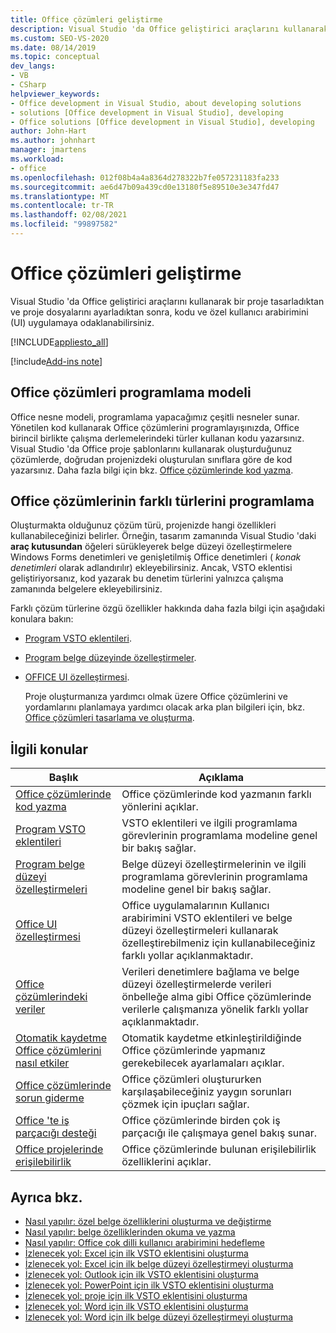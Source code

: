```yaml
---
title: Office çözümleri geliştirme
description: Visual Studio 'da Office geliştirici araçlarını kullanarak bir projeyi tasarlamayı öğrenin. Ayrıca, kodu ve özel kullanıcı arabirimini (UI) uygulamaya nasıl başlayacağınızı öğrenin.
ms.custom: SEO-VS-2020
ms.date: 08/14/2019
ms.topic: conceptual
dev_langs:
- VB
- CSharp
helpviewer_keywords:
- Office development in Visual Studio, about developing solutions
- solutions [Office development in Visual Studio], developing
- Office solutions [Office development in Visual Studio], developing
author: John-Hart
ms.author: johnhart
manager: jmartens
ms.workload:
- office
ms.openlocfilehash: 012f08b4a4a8364d278322b7fe057231183fa233
ms.sourcegitcommit: ae6d47b09a439cd0e13180f5e89510e3e347fd47
ms.translationtype: MT
ms.contentlocale: tr-TR
ms.lasthandoff: 02/08/2021
ms.locfileid: "99897582"
---
```

# <a name="develop-office-solutions"></a>Office çözümleri geliştirme
  Visual Studio 'da Office geliştirici araçlarını kullanarak bir proje tasarladıktan ve proje dosyalarını ayarladıktan sonra, kodu ve özel kullanıcı arabirimini (UI) uygulamaya odaklanabilirsiniz.

 [!INCLUDE[appliesto_all](../vsto/includes/appliesto-all-md.md)]

[!include[Add-ins note](includes/addinsnote.md)]

## <a name="office-solutions-programming-model"></a>Office çözümleri programlama modeli
 Office nesne modeli, programlama yapacağımız çeşitli nesneler sunar. Yönetilen kod kullanarak Office çözümlerini programlayışınızda, Office birincil birlikte çalışma derlemelerindeki türler kullanan kodu yazarsınız. Visual Studio 'da Office proje şablonlarını kullanarak oluşturduğunuz çözümlerde, doğrudan projenizdeki oluşturulan sınıflara göre de kod yazarsınız. Daha fazla bilgi için bkz. [Office çözümlerinde kod yazma](../vsto/writing-code-in-office-solutions.md).

## <a name="program-different-types-of-office-solutions"></a>Office çözümlerinin farklı türlerini programlama
 Oluşturmakta olduğunuz çözüm türü, projenizde hangi özellikleri kullanabileceğinizi belirler. Örneğin, tasarım zamanında Visual Studio 'daki **araç kutusundan** öğeleri sürükleyerek belge düzeyi özelleştirmelere Windows Forms denetimleri ve genişletilmiş Office denetimleri ( *konak denetimleri* olarak adlandırılır) ekleyebilirsiniz. Ancak, VSTO eklentisi geliştiriyorsanız, kod yazarak bu denetim türlerini yalnızca çalışma zamanında belgelere ekleyebilirsiniz.

 Farklı çözüm türlerine özgü özellikler hakkında daha fazla bilgi için aşağıdaki konulara bakın:

- [Program VSTO eklentileri](../vsto/programming-vsto-add-ins.md).

- [Program belge düzeyinde özelleştirmeler](../vsto/programming-document-level-customizations.md).

- [OFFICE UI özelleştirmesi](../vsto/office-ui-customization.md).

  Proje oluşturmanıza yardımcı olmak üzere Office çözümlerini ve yordamlarını planlamaya yardımcı olacak arka plan bilgileri için, bkz. [Office çözümleri tasarlama ve oluşturma](../vsto/designing-and-creating-office-solutions.md).

## <a name="related-topics"></a>İlgili konular

|Başlık|Açıklama|
|-----------|-----------------|
|[Office çözümlerinde kod yazma](../vsto/writing-code-in-office-solutions.md)|Office çözümlerinde kod yazmanın farklı yönlerini açıklar.|
|[Program VSTO eklentileri](../vsto/programming-vsto-add-ins.md)|VSTO eklentileri ve ilgili programlama görevlerinin programlama modeline genel bir bakış sağlar.|
|[Program belge düzeyi özelleştirmeleri](../vsto/programming-document-level-customizations.md)|Belge düzeyi özelleştirmelerinin ve ilgili programlama görevlerinin programlama modeline genel bir bakış sağlar.|
|[Office UI özelleştirmesi](../vsto/office-ui-customization.md)|Office uygulamalarının Kullanıcı arabirimini VSTO eklentileri ve belge düzeyi özelleştirmeleri kullanarak özelleştirebilmeniz için kullanabileceğiniz farklı yollar açıklanmaktadır.|
|[Office çözümlerindeki veriler](../vsto/data-in-office-solutions.md)|Verileri denetimlere bağlama ve belge düzeyi özelleştirmelerde verileri önbelleğe alma gibi Office çözümlerinde verilerle çalışmanıza yönelik farklı yollar açıklanmaktadır.|
|[Otomatik kaydetme Office çözümlerini nasıl etkiler](./how-autosave-impacts-office-solutions.md)|Otomatik kaydetme etkinleştirildiğinde Office çözümlerinde yapmanız gerekebilecek ayarlamaları açıklar.|
|[Office çözümlerinde sorun giderme](../vsto/troubleshooting-office-solutions.md)|Office çözümleri oluştururken karşılaşabileceğiniz yaygın sorunları çözmek için ipuçları sağlar.|
|[Office 'te iş parçacığı desteği](../vsto/threading-support-in-office.md)|Office çözümlerinde birden çok iş parçacığı ile çalışmaya genel bakış sunar.|
|[Office projelerinde erişilebilirlik](../vsto/accessibility-in-office-projects.md)|Office çözümlerinde bulunan erişilebilirlik özelliklerini açıklar.|

## <a name="see-also"></a>Ayrıca bkz.
- [Nasıl yapılır: özel belge özelliklerini oluşturma ve değiştirme](../vsto/how-to-create-and-modify-custom-document-properties.md)
- [Nasıl yapılır: belge özelliklerinden okuma ve yazma](../vsto/how-to-read-from-and-write-to-document-properties.md)
- [Nasıl yapılır: Office çok dilli kullanıcı arabirimini hedefleme](../vsto/how-to-target-the-office-multilingual-user-interface.md)
- [İzlenecek yol: Excel için ilk VSTO eklentisini oluşturma](../vsto/walkthrough-creating-your-first-vsto-add-in-for-excel.md)
- [İzlenecek yol: Excel için ilk belge düzeyi özelleştirmeyi oluşturma](../vsto/walkthrough-creating-your-first-document-level-customization-for-excel.md)
- [İzlenecek yol: Outlook için ilk VSTO eklentisini oluşturma](../vsto/walkthrough-creating-your-first-vsto-add-in-for-outlook.md)
- [İzlenecek yol: PowerPoint için ilk VSTO eklentisini oluşturma](../vsto/walkthrough-creating-your-first-vsto-add-in-for-powerpoint.md)
- [İzlenecek yol: proje için ilk VSTO eklentisini oluşturma](../vsto/walkthrough-creating-your-first-vsto-add-in-for-project.md)
- [İzlenecek yol: Word için ilk VSTO eklentisini oluşturma](../vsto/walkthrough-creating-your-first-vsto-add-in-for-word.md)
- [İzlenecek yol: Word için ilk belge düzeyi özelleştirmeyi oluşturma](../vsto/walkthrough-creating-your-first-document-level-customization-for-word.md)
